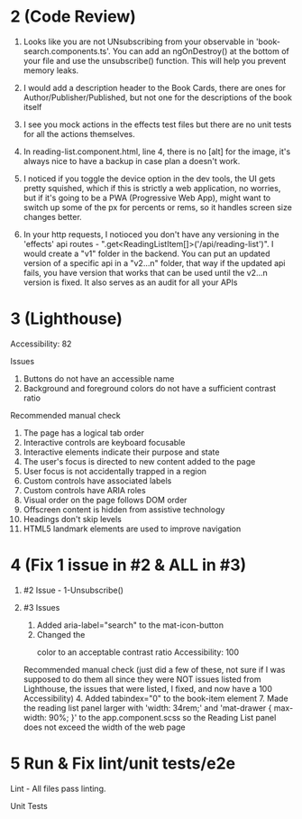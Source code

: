 # 2 (Code Review)

1. Looks like you are not UNsubscribing from your observable in 'book-search.components.ts'. You can add an ngOnDestroy() at the bottom of your file and use the unsubscribe() function. This will help you prevent memory leaks.

2. I would add a description header to the Book Cards, there are ones for Author/Publisher/Published, but not one for the descriptions of the book itself

3. I see you mock actions in the effects test files but there are no unit tests for all the actions themselves.

4. In reading-list.component.html, line 4, there is no [alt] for the image, it's always nice to have a backup in case plan a doesn't work.

5. I noticed if you toggle the device option in the dev tools, the UI gets pretty squished, which if this is strictly a web application, no worries, but if it's going to be a PWA (Progressive Web App), might want to switch up some of the px for percents or rems, so it handles screen size changes better.

6. In your http requests, I notioced you don't have any versioning in the 'effects' api routes - ".get<ReadingListItem[]>('/api/reading-list')". I would create a "v1" folder in the backend. You can put an updated version of a specific api in a "v2...n" folder, that way if the updated api fails, you have version that works that can be used until the v2...n version is fixed. It also serves as an audit for all your APIs

# 3 (Lighthouse)

Accessibility: 82

Issues
1. Buttons do not have an accessible name
2. Background and foreground colors do not have a sufficient contrast ratio

Recommended manual check
1. The page has a logical tab order
2. Interactive controls are keyboard focusable
3. Interactive elements indicate their purpose and state
4. The user's focus is directed to new content added to the page
5. User focus is not accidentally trapped in a region
6. Custom controls have associated labels
7. Custom controls have ARIA roles
8. Visual order on the page follows DOM order
9. Offscreen content is hidden from assistive technology
10. Headings don't skip levels
11. HTML5 landmark elements are used to improve navigation

# 4 (Fix 1 issue in #2 & ALL in #3)

1. #2 Issue - 1-Unsubscribe()

2. #3 Issues
    1. Added aria-label="search" to the mat-icon-button
    2. Changed the <p> color to an acceptable contrast ratio
    Accessibility: 100
    
    Recommended manual check (just did a few of these, not sure if I was supposed to do them all since they were NOT issues listed from Lighthouse, the issues that were listed, I fixed, and now have a 100 Accessibility)
    4. Added tabindex="0" to the book-item element
    7. Made the reading list panel larger with 'width: 34rem;' and 'mat-drawer { max-width: 90%; }' to the app.component.scss so the    Reading List panel does not exceed the width of the web page


# 5 Run & Fix lint/unit tests/e2e

Lint - All files pass linting.

Unit Tests

